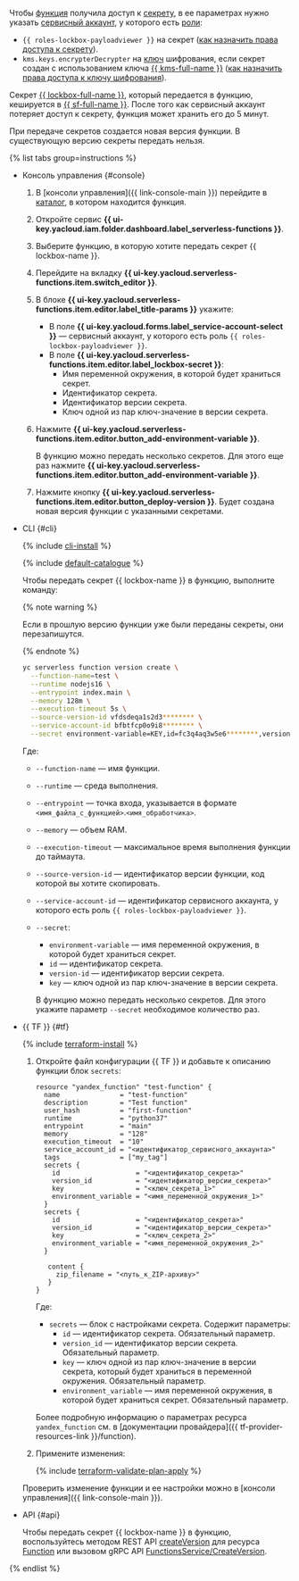 Чтобы [функция](../../functions/concepts/function.md) получила доступ к [секрету](../../lockbox/concepts/secret.md), в ее параметрах нужно указать [сервисный аккаунт](../../iam/concepts/users/service-accounts.md), у которого есть [роли](../../iam/concepts/access-control/roles.md):
* `{{ roles-lockbox-payloadviewer }}` на секрет ([как назначить права доступа к секрету](../../lockbox/operations/secret-access.md)).
* `kms.keys.encrypterDecrypter` на [ключ](../../kms/concepts/key.md) шифрования, если секрет создан с использованием ключа [{{ kms-full-name }}](../../kms/) ([как назначить права доступа к ключу шифрования](../../kms/operations/key-access.md)).

Секрет [{{ lockbox-full-name }}](../../lockbox/), который передается в функцию, кешируется в [{{ sf-full-name }}](../../functions/). После того как сервисный аккаунт потеряет доступ к секрету, функция может хранить его до 5 минут.

При передаче секретов создается новая версия функции. В существующую версию секреты передать нельзя.

{% list tabs group=instructions %}

- Консоль управления {#console}

  1. В [консоли управления]({{ link-console-main }}) перейдите в [каталог](../../resource-manager/concepts/resources-hierarchy.md#folder), в котором находится функция.
  1. Откройте сервис **{{ ui-key.yacloud.iam.folder.dashboard.label_serverless-functions }}**.
  1. Выберите функцию, в которую хотите передать секрет {{ lockbox-name }}.
  1. Перейдите на вкладку **{{ ui-key.yacloud.serverless-functions.item.switch_editor }}**.
  1. В блоке **{{ ui-key.yacloud.serverless-functions.item.editor.label_title-params }}** укажите:
     * В поле **{{ ui-key.yacloud.forms.label_service-account-select }}** — сервисный аккаунт, у которого есть роль `{{ roles-lockbox-payloadviewer }}`.
     * В поле **{{ ui-key.yacloud.serverless-functions.item.editor.label_lockbox-secret }}**:
       * Имя переменной окружения, в которой будет храниться секрет.
       * Идентификатор секрета.
       * Идентификатор версии секрета.
       * Ключ одной из пар ключ-значение в версии секрета.
  1. Нажмите **{{ ui-key.yacloud.serverless-functions.item.editor.button_add-environment-variable }}**.

     В функцию можно передать несколько секретов. Для этого еще раз нажмите **{{ ui-key.yacloud.serverless-functions.item.editor.button_add-environment-variable }}**.
  1. Нажмите кнопку **{{ ui-key.yacloud.serverless-functions.item.editor.button_deploy-version }}**. Будет создана новая версия функции с указанными секретами.

- CLI {#cli}

  {% include [cli-install](../cli-install.md) %}

  {% include [default-catalogue](../default-catalogue.md) %}

  Чтобы передать секрет {{ lockbox-name }} в функцию, выполните команду:

  {% note warning %}

  Если в прошлую версию функции уже были переданы секреты, они перезапишутся.

  {% endnote %}

  ```bash
  yc serverless function version create \
    --function-name=test \
    --runtime nodejs16 \
    --entrypoint index.main \
    --memory 128m \
    --execution-timeout 5s \
    --source-version-id vfdsdeqa1s2d3******** \
    --service-account-id bfbtfcp0o9i8******** \
    --secret environment-variable=KEY,id=fc3q4aq3w5e6********,version-id=fc3gvvz4x5c6********,key=secret-key
  ```

  Где:
  * `--function-name` — имя функции.
  * `--runtime` — среда выполнения.
  * `--entrypoint` — точка входа, указывается в формате `<имя_файла_с_функцией>`.`<имя_обработчика>`.
  * `--memory` — объем RAM.
  * `--execution-timeout` — максимальное время выполнения функции до таймаута.
  * `--source-version-id` — идентификатор версии функции, код которой вы хотите скопировать.
  * `--service-account-id` — идентификатор сервисного аккаунта, у которого есть роль `{{ roles-lockbox-payloadviewer }}`.
  * `--secret`:
    * `environment-variable` — имя переменной окружения, в которой будет храниться секрет.
    * `id` — идентификатор секрета.
    * `version-id` — идентификатор версии секрета.
    * `key` — ключ одной из пар ключ-значение в версии секрета.

    В функцию можно передать несколько секретов. Для этого укажите параметр `--secret` необходимое количество раз.

- {{ TF }} {#tf}

  {% include [terraform-install](../../_includes/terraform-install.md) %}

  1. Откройте файл конфигурации {{ TF }} и добавьте к описанию функции блок `secrets`:

     ```hcl
     resource "yandex_function" "test-function" {
       name               = "test-function"
       description        = "Test function"
       user_hash          = "first-function"
       runtime            = "python37"
       entrypoint         = "main"
       memory             = "128"
       execution_timeout  = "10"
       service_account_id = "<идентификатор_сервисного_аккаунта>"
       tags               = ["my_tag"]
       secrets {
         id                   = "<идентификатор_секрета>"
         version_id           = "<идентификатор_версии_секрета>"
         key                  = "<ключ_секрета_1>"
         environment_variable = "<имя_переменной_окружения_1>"
       }
       secrets {
         id                   = "<идентификатор_секрета>"
         version_id           = "<идентификатор_версии_секрета>"
         key                  = "<ключ_секрета_2>"
         environment_variable = "<имя_переменной_окружения_2>"
       }

        content {
          zip_filename = "<путь_к_ZIP-архиву>"
        }
     }
     ```

     Где:
     * `secrets` — блок с настройками секрета. Содержит параметры:
       * `id` — идентификатор секрета. Обязательный параметр.
       * `version_id` — идентификатор версии секрета. Обязательный параметр.
       * `key` — ключ одной из пар ключ-значение в версии секрета, который будет храниться в переменной окружения. Обязательный параметр.
       * `environment_variable` — имя переменной окружения, в которой будет храниться секрет. Обязательный параметр.
  
     Более подробную информацию о параметрах ресурса `yandex_function` см. в [документации провайдера]({{ tf-provider-resources-link }}/function).

  1. Примените изменения:

     {% include [terraform-validate-plan-apply](../../_tutorials/_tutorials_includes/terraform-validate-plan-apply.md) %}

  Проверить изменение функции и ее настройки можно в [консоли управления]({{ link-console-main }}).

- API {#api}

  Чтобы передать секрет {{ lockbox-name }} в функцию, воспользуйтесь методом REST API [createVersion](../../functions/functions/api-ref/Function/createVersion.md) для ресурса [Function](../../functions/functions/api-ref/Function/index.md) или вызовом gRPC API [FunctionsService/CreateVersion](../../functions/functions/api-ref/grpc/Function/createVersion.md).

{% endlist %}